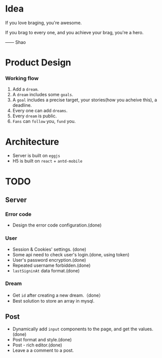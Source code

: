 # Idea

If you love braging, you're awesome.

If you brag to every one, and you achieve your brag, you're a hero. 

—— Shao


# Product Design

### Working flow
1. Add a `dream`.
2. A `dream` includes some `goals`.
3. A `goal` includes a precise target, your stories(how you acheive this), a deadline.
4. Every one can add `dreams`.
5. Every `dream` is public.
6. `Fans` can `follow` you, `fund` you.


# Architecture
* Server is built on `eggjs`
* H5 is built on `react` + `antd-mobile`

# TODO

## Server

### Error code
* Design the error code configuration.(done)

### User
* Session & Cookies' settings. (done)
* Some api need to check user's login.(done, using token)
* User's password encryption.(done)
* Repeated username forbidden.(done)
* `lastSigninAt` data format.(done)



### Dream
* Get `id` after creating a new dream.（done）
* Best solution to store an array in mysql.

## Post
* Dynamically add `input` components to the page, and get the values.(done)
* Post format and style.(done)
* Post - rich editor.(done)
* Leave a a comment to a post.